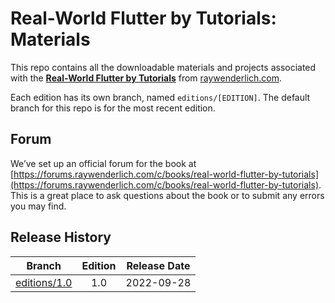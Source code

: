 # Real-World Flutter by Tutorials: Materials


This repo contains all the downloadable materials and projects associated with the **[Real-World Flutter by Tutorials](https://www.raywenderlich.com/books/real-world-flutter-by-tutorials)** from [raywenderlich.com](https://www.raywenderlich.com).

Each edition has its own branch, named `editions/[EDITION]`. The default branch for this repo is for the most recent edition.

## Forum

We’ve set up an official forum for the book at [https://forums.raywenderlich.com/c/books/real-world-flutter-by-tutorials](https://forums.raywenderlich.com/c/books/real-world-flutter-by-tutorials). This is a great place to ask questions about the book or to submit any errors you may find.

## Release History

| Branch                                                                            | Edition | Release Date |
| --------------------------------------------------------------------------------- |:-------:|:------------:|
| [editions/1.0](https://github.com/raywenderlich/rwf-materials/tree/editions/1.0) | 1.0     | 2022-09-28   |

